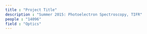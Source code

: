 ```yaml
---
title : "Project Title"
description : "Summer 2015: Photoelectron Spectroscopy, TIFR"
people : "14096"
field : "Optics"
---
```

